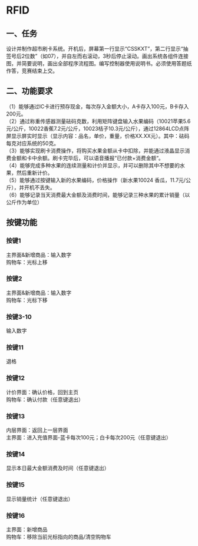 # RFID 
## 一、任务  
设计并制作超市刷卡系统。开机后，屏幕第一行显示“CSSKXT”，第二行显示“抽签号后2位数”（如07），并自左而右滚动，3秒后停止滚动。画出系统各组件连接图，并简要说明，画出全部程序流程图。编写控制器使用说明书。必须使用答题纸作答，竞赛结束上交。

## 二、功能要求  
（1）能够通过IC卡进行预存现金，每次存入金额大小，A卡存入100元，B卡存入200元。  
（2）通过称重传感器测量砝码克数，利用矩阵键盘输入水果编码（10021苹果5.6元/公斤，10022香蕉7.2元/公斤，10023桔子10.3元/公斤），通过12864LCD点阵屏显示屏实时显示（显示内容：品名，单价，重量，价格XX.XX元）。其中：砝码每克对应系统的50克。  
（3）能够实现刷卡消费操作，将购买水果金额从卡中扣除，并能通过液晶显示消费金额和卡中余额。刷卡完毕后，可以语音播报“已付款+消费金额“。  
（4）能够完成多种水果的连续测量和计价并显示，并可以删除其中不想要的水果，然后重新计价。  
（5）能够通过按键输入新的水果编码，价格操作（新水果10024 香瓜，11.7元/公斤），并开机不丢失。  
（6）能够记录当天消费最大金额及消费时间，能够记录三种水果的累计销量（以公斤作为单位）  


## 按键功能  
### 按键1  
   主界面&新增商品：输入数字  
   购物车：光标上移  
### 按键2  
主界面&新增商品：输入数字  
购物车：光标下移  
### 按键3-10
输入数字  
### 按键11
退格  
### 按键12  
计价界面：确认价格，回到主页  
购物车：确认付款（任意键退出）  
### 按键13  
内层界面：返回上一层界面  
主界面：进入充值界面-蓝卡每次100元；白卡每次200元（任意键退出）  
### 按键14
显示本日最大金额消费及时间（任意键退出）  
### 按键15
显示销量统计（任意键退出）  
### 按键16  
主界面：新增商品  
购物车：移除当前光标指向的商品/清空购物车  
